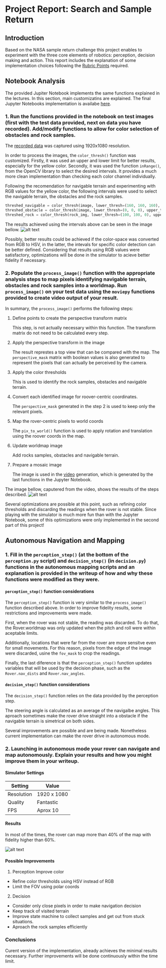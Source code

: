 [//]: # (Image References)
[image1]: ./output/filters.png
[image2]: ./output/video_screenshot.png
[image3]: ./output/autonomous.png 

# Project Report: Search and Sample Return

## Introduction
Based on the NASA sample return challenge this project enables to experiment with the three core elements of robotics: perception, decision making and action. This report includes the explanation of some implementation choices following the [Rubric Points](https://review.udacity.com/#!/rubrics/916/view) required.

## Notebook Analysis
The provided Jupiter Notebook implements the same functions explained in the lectures. In this section, main customizatins are explained. The final Jupyter Notebooks implementation is availabe [here](code/Rover_Project_Test_Notebook.ipynb).

### 1. Run the functions provided in the notebook on test images (first with the test data provided, next on data you have recorded). Add/modify functions to allow for color selection of obstacles and rock samples.

The [recorded data](output/recording/) was captured using 1920x1080 resolution.

In order to process the images, the `color_thresh()` function was customized. Firstly, it was used an upper and lower limit for better results, especially for the yellow color. Secondly, it was used the function `inRange()`, from the OpenCV library to select the desired intervals. It provides a much more clean implementation than checking each color channel individually. 
   
Following the recomendation for navigable terrain and experimenting with RGB values for the yellow color, the following intervals were used to select the navigable terrain, the obstacles and the rock samples. 

```python
threshed_navigable = color_thresh(image, lower_thresh=(160, 160, 160), upper_thresh=(255, 255, 255))
threshed_obstacle = color_thresh(image, lower_thresh=(0, 0, 0), upper_thresh=(160, 160, 160))
threshed_rock = color_thresh(rock_img, lower_thresh=(100, 100, 0), upper_thresh=(255, 255, 50))
```

The results achieved using the intervals above can be seen in the image bellow.
![alt text][image1]

Possibly, better results could be achieved if the color-space was converted from RGB to HSV, in the latter, the intevals for specific color detection can be better defined. Considering that results using RGB values were satisfactory, optimizations will be done in the simulator to acieve better fidelity if necessary.

### 2. Populate the `process_image()` function with the appropriate analysis steps to map pixels identifying navigable terrain, obstacles and rock samples into a worldmap.  Run `process_image()` on your test data using the `moviepy` functions provided to create video output of your result. 

In summary, the `process_image()` performs the following steps:

1. Define points to create the perspective transform matrix

    This step, is not actually necessary within this function. The transform matrix do not need to be calculated every step.

2. Apply the perspective transform in the image

    The result represtes a top view that can be compared with the map. 
    The `perspective_mask` matrix with boolean values is also generated to represent the pixels that can actually be perceived by the camera.

3. Apply the color thresholds 

    This is used to identify the rock samples, obstacles and navigable terrain.

4. Convert each identified image for roover-centric coordinates. 

    The `perspective_mask` generated in the step 2 is used to keep only the relevant pixels.

5. Map the rover-centric pixels to world coords

    The `pix_to_world()` function is used to apply rotation and translation using the roover coords in the map.

6. Update worldmap image

    Add rocks samples, obstacles and navigable terrain.

7. Prepare a mosaic image

    The image is used in the [video](output/test_mapping.mp4) generation, which is generated by the last functions in the Jupyter Notebook.

The image bellow, caputered from the video, shows the results of the steps described.
![alt text][image2]


Several optimizations are possible at this point, such as refining color thresholds and discarding the readings when the rover is not stable. 
Since playing with the simulator is much more fun than with the Jupyter Notebook, some of this optimizations were only implemented in the second part of this project!


## Autonomous Navigation and Mapping

### 1. Fill in the `perception_step()` (at the bottom of the `perception.py` script) and `decision_step()` (in `decision.py`) functions in the autonomous mapping scripts and an explanation is provided in the writeup of how and why these functions were modified as they were.


#### `perception_step()` function considerations


The `perception_step()` function is very similar to the `process_image()` function described above. In order to improve fidelity results, some restrictions and improvements were made. 

First, when the rover was not stable, the reading was discarded. To do that, the Rover.worldmap was only updated when the pitch and roll were within aceptable limits. 
 
Additionally, locations that were far from the rover are more sensitve even for small movements. For this reason, pixels from the edge of the image were discarded, usine the `fov_mask` to crop the readings.

Finally, the last diference is that the `perception_step()` function updates variables that will be used by the decision phase, such as the `Rover.nav_dists` and `Rover.nav_angles`.


#### `decision_step()` function considerations

The `decision_step()` function relies on the data provided by the perception step. 

The steering angle is calculated as an average of the navigalbe angles. This aproach sometimes make the rover drive straight into a obstacle if the navigable terrain is simetrical on both sides. 

Several improvements are possible and are being made. Nonetheless current implementation can make the rover drive in autonomous mode.  

### 2. Launching in autonomous mode your rover can navigate and map autonomously.  Explain your results and how you might improve them in your writeup.  

#### Simulator Settings
|Setting   | Value       |
|----------|-------------|
|Resolution| 1920 x 1080 |
|Quality   | Fantastic   |
|FPS       | Aprox 10    |

#### Results
In most of the times, the rover can map more than 40% of the map with fidelity higher than 60%.

![alt text][image3]

#### Possible Improvements
1. Perception Improve color

- Refine color thresholds using HSV instead of RGB 
- Limit the FOV using polar coords

2. Decision

- Consider only close pixels in order to make navigation decision
- Keep track of visited terrain 
- Improve state machine to collect samples and get out from stuck situations.
- Aproach the rock samples efficiently

### Conclusions
Curent version of the implementation, already achieves the minimal results necessary. Further improvements will be done continuously within the time limit. 


